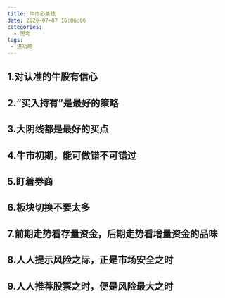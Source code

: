 ```yaml
---
title: 牛市必杀技
date: 2020-07-07 16:06:06
categories:
  - 思考
tags:
 - 洪功略
---
```


## 1.对认准的牛股有信心

## 2.“买入持有”是最好的策略

## 3.大阴线都是最好的买点

## 4.牛市初期，能可做错不可错过

## 5.盯着券商

## 6.板块切换不要太多

## 7.前期走势看存量资金，后期走势看增量资金的品味

## 8.人人提示风险之际，正是市场安全之时

## 9.人人推荐股票之时，便是风险最大之时